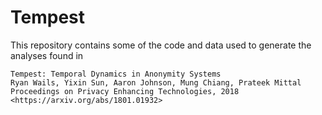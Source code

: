 # Tempest #

This repository contains some of the code and data used to generate the
analyses found in

```
Tempest: Temporal Dynamics in Anonymity Systems
Ryan Wails, Yixin Sun, Aaron Johnson, Mung Chiang, Prateek Mittal
Proceedings on Privacy Enhancing Technologies, 2018
<https://arxiv.org/abs/1801.01932>
```
